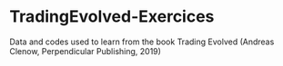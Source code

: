 # TradingEvolved-Exercices
Data and codes used to learn from the book Trading Evolved (Andreas Clenow, Perpendicular Publishing, 2019)
